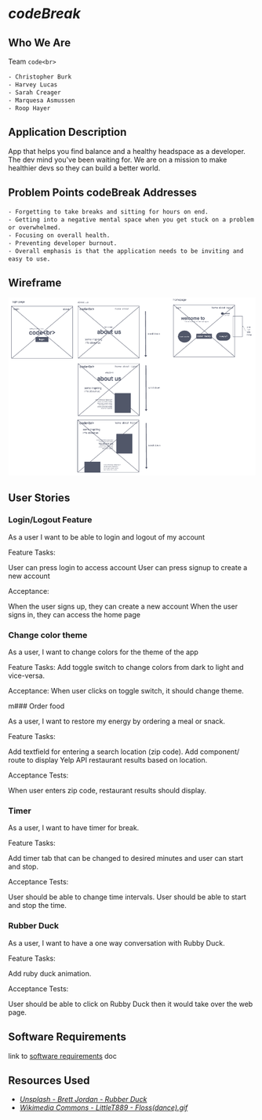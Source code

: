 # _codeBreak_

## Who We Are

Team `code<br>`

    - Christopher Burk
    - Harvey Lucas
    - Sarah Creager
    - Marquesa Asmussen
    - Roop Hayer

## Application Description

App that helps you find balance and a healthy headspace as a developer. The dev mind you've been waiting for. We are on a mission to make healthier devs so they can build a better world.

## Problem Points codeBreak Addresses

    - Forgetting to take breaks and sitting for hours on end.
    - Getting into a negative mental space when you get stuck on a problem or overwhelmed.
    - Focusing on overall health.
    - Preventing developer burnout.
    - Overall emphasis is that the application needs to be inviting and easy to use.

## Wireframe

![wireframe screenshot](assets/wireframe.png)

## User Stories

### Login/Logout Feature

As a user I want to be able to login and logout of my account

Feature Tasks:

User can press login to access account
User can press signup to create a new account

Acceptance:

When the user signs up, they can create a new account
When the user signs in, they can access the home page

### Change color theme

As a user, I want to change colors for the theme of the app

Feature Tasks:
Add toggle switch to change colors from dark to light and vice-versa.

Acceptance:
When user clicks on toggle switch, it should change theme.

m### Order food

As a user, I want to restore my energy by ordering a meal or snack.

Feature Tasks:

Add textfield for entering a search location (zip code).
Add component/ route to display Yelp API restaurant results based on location.

Acceptance Tests:

When user enters zip code, restaurant results should display.

### Timer

As a user, I want to have timer for break.

Feature Tasks:

Add timer tab that can be changed to desired minutes and user can start and stop.

Acceptance Tests:

User should be able to change time intervals.
User should be able to start and stop the time.

### Rubber Duck

As a user, I want to have a one way conversation with Rubby Duck.

Feature Tasks:

Add ruby duck animation.

Acceptance Tests:

User should be able to click on Rubby Duck then it would take over the web page.

## Software Requirements

link to [software requirements](requirements.md) doc

## Resources Used

- _[Unsplash - Brett Jordan - Rubber Duck](https://images.unsplash.com/photo-1559715541-5daf8a0296d0?ixlib=rb-1.2.1&ixid=MnwxMjA3fDB8MHxzZWFyY2h8NHx8cnViYmVyJTIwZHVja3xlbnwwfHwwfHw%3D&auto=format&fit=crop&w=500&q=60)_
- _[Wikimedia Commons - LittleT889 - Floss(dance).gif](https://commons.wikimedia.org/wiki/File:Floss_(dance).gif)_
